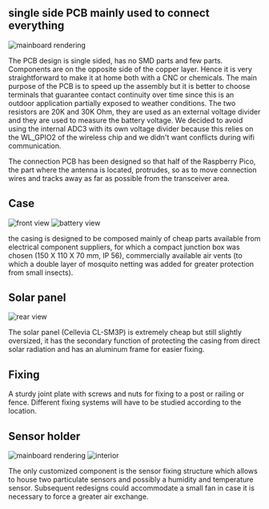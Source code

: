 ## single side PCB mainly used to connect everything
 
![mainboard rendering](https://github.com/aleppax/outdoorPMstation/blob/aleppax_project_structure/casing/fatherboard_oPMs.jpg "mainboard")

The PCB design is single sided, has no SMD parts and few parts. Components are on the opposite side of the copper layer. 
Hence it is very straightforward to make it at home both with a CNC or chemicals. 
The main purpose of the PCB is to speed up the assembly but it is better to choose 
terminals that guarantee contact continuity over time since this is an outdoor application partially exposed to weather conditions.
The two resistors are 20K and 30K Ohm, they are used as an external voltage divider and they are used to measure the battery voltage. 
We decided to avoid using the internal ADC3 with its own voltage divider because this relies on the WL_GPIO2 of the wireless chip and we didn't want conflicts during wifi communication.

The connection PCB has been designed so that half of the Raspberry Pico, the part where the antenna is located, protrudes, so as to move connection wires and tracks away as far as possible from the transceiver area.

## Case

![front view](https://github.com/aleppax/outdoorPMstation/blob/aleppax_project_structure/casing/pictures/case_1.jpeg "case front view")
![battery view](https://github.com/aleppax/outdoorPMstation/blob/aleppax_project_structure/casing/pictures/case_3.jpeg "4V battery inside")

the casing is designed to be composed mainly of cheap parts available from electrical component suppliers, for which a compact junction box was chosen (150 X 110 X 70 mm, IP 56), commercially available air vents (to which a double layer of mosquito netting was added for greater protection from small insects).

## Solar panel

![rear view](https://github.com/aleppax/outdoorPMstation/blob/aleppax_project_structure/casing/pictures/case_4.jpeg "case rear view")

The solar panel (Cellevia CL-SM3P) is extremely cheap but still slightly oversized, it has the secondary function of protecting the casing from direct solar radiation and has an aluminum frame for easier fixing.

## Fixing 

A sturdy joint plate with screws and nuts for fixing to a post or railing or fence. Different fixing systems will have to be studied according to the location.

## Sensor holder

![mainboard rendering](https://github.com/aleppax/outdoorPMstation/blob/aleppax_project_structure/casing/sensor_tunnel.jpg "sensor tunnel")
![interior](https://github.com/aleppax/outdoorPMstation/blob/aleppax_project_structure/casing/pictures/case_interior.jpeg "case interior view")


The only customized component is the sensor fixing structure which allows to house two particulate sensors and possibly a humidity and temperature sensor. Subsequent redesigns could accommodate a small fan in case it is necessary to force a greater air exchange.
